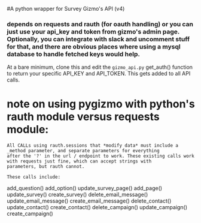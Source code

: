 #A python wrapper for Survey Gizmo's API (v4)
### depends on requests and rauth (for oauth handling) or you can just use your api_key and token from gizmo's admin page. Optionally, you can integrate with slack and uncomment stuff for that, and there are obvious places where using a mysql database to handle fetched keys would help.

At a bare minimum, clone this and edit the ``gizmo_api.py`` get_auth() function to return your specific API_KEY and API_TOKEN. This gets added to all API calls.

# note on using pygizmo with python's rauth module versus requests module:

    All CALLs using rauth.sessions that *modify data* must include a _method parameter, and separate parameters for everything
    after the '?' in the url / endpoint to work. These existing calls work with requests just fine, which can accept strings with
    parameters, but rauth cannot.
    
    These calls include:

add_question()
add_option()
update_survey_page()
add_page()
update_survey()
create_survey()
delete_email_message()
update_email_message()
create_email_message()
delete_contact()
update_contact()
create_contact()
delete_campaign()
update_campaign()
create_campaign()
